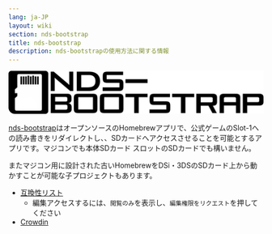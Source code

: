 ```yaml
---
lang: ja-JP
layout: wiki
section: nds-bootstrap
title: nds-bootstrap
description: nds-bootstrapの使用方法に関する情報
---
```


![nds-bootstrap logo](https://github.com/DS-Homebrew/nds-bootstrap/raw/master/logo.png)

[nds-bootstrap](https://github.com/DS-Homebrew/nds-bootstrap)はオープンソースのHomebrewアプリで、公式ゲームのSlot-1への読み書きをリダイレクトし、、SDカードへアクセスさせることを可能とするアプリです。マジコンでも本体SDカード スロットのSDカードでも構いません。

またマジコン用に設計された古いHomebrewをDSi・3DSのSDカード上から動かすことが可能な子プロジェクトもあります。

- [互換性リスト](https://docs.google.com/spreadsheets/d/1LRTkXOUXraTMjg1eedz_f7b5jiuyMv2x6e_jY_nyHSc/edit?usp=sharing)
    - 編集アクセスするには、`閲覧のみ`を表示し、`編集権限をリクエスト`を押してください
- [Crowdin](https://crowdin.com/project/nds-bootstrap)
